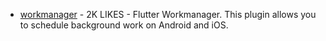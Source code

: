 - [workmanager](https://pub.dev/packages/workmanager) - 2K LIKES - Flutter Workmanager. This plugin allows you to schedule background work on Android and iOS.
